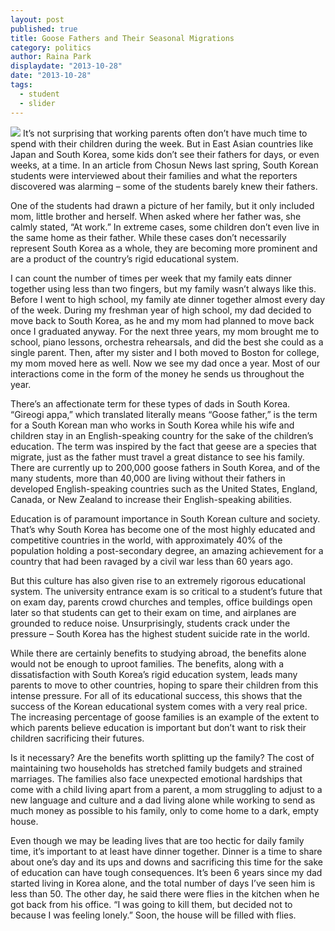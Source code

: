 ```yaml
---
layout: post
published: true
title: Goose Fathers and Their Seasonal Migrations
category: politics
author: Raina Park
displaydate: "2013-10-28"
date: "2013-10-28"
tags: 
  - student
  - slider
---
```


![](http://karthijaygee.files.wordpress.com/2011/01/flok-of-birds-v-formation.jpg)
It’s not surprising that working parents often don’t have much time to spend with their children during the week. But in East Asian countries like Japan and South Korea, some kids don’t see their fathers for days, or even weeks, at a time. In an article from Chosun News last spring, South Korean students were interviewed about their families and what the reporters discovered was alarming – some of the students barely knew their fathers. 

One of the students had drawn a picture of her family, but it only included mom, little brother and herself. When asked where her father was, she calmly stated, “At work.” In extreme cases, some children don’t even live in the same home as their father. While these cases don’t necessarily represent South Korea as a whole, they are becoming more prominent and are a product of the country’s rigid educational system.

I can count the number of times per week that my family eats dinner together using less than two fingers, but my family wasn’t always like this. Before I went to high school, my family ate dinner together almost every day of the week. During my freshman year of high school, my dad decided to move back to South Korea, as he and my mom had planned to move back once I graduated anyway. For the next three years, my mom brought me to school, piano lessons, orchestra rehearsals, and did the best she could as a single parent. Then, after my sister and I both moved to Boston for college, my mom moved here as well. Now we see my dad once a year. Most of our interactions come in the form of the money he sends us throughout the year.

There’s an affectionate term for these types of dads in South Korea. “Gireogi appa,” which translated literally means “Goose father,” is the term for a South Korean man who works in South Korea while his wife and children stay in an English-speaking country for the sake of the children’s education. The term was inspired by the fact that geese are a species that migrate, just as the father must travel a great distance to see his family. There are currently up to 200,000 goose fathers in South Korea, and of the many students, more than 40,000 are living without their fathers in developed English-speaking countries such as the United States, England, Canada, or New Zealand to increase their English-speaking abilities.

Education is of paramount importance in South Korean culture and society. That’s why South Korea has become one of the most highly educated and competitive countries in the world, with approximately 40% of the population holding a post-secondary degree, an amazing achievement for a country that had been ravaged by a civil war less than 60 years ago. 

But this culture has also given rise to an extremely rigorous educational system. The university entrance exam is so critical to a student’s future that on exam day, parents crowd churches and temples, office buildings open later so that students can get to their exam on time, and airplanes are grounded to reduce noise. Unsurprisingly, students crack under the pressure – South Korea has the highest student suicide rate in the world. 

While there are certainly benefits to studying abroad, the benefits alone would not be enough to uproot families. The benefits, along with a dissatisfaction with South Korea’s rigid education system, leads many parents to move to other countries, hoping to spare their children from this intense pressure. For all of its educational success, this shows that the success of the Korean educational system comes with a very real price. The increasing percentage of goose families is an example of the extent to which parents believe education is important but don’t want to risk their children sacrificing their futures.

Is it necessary? Are the benefits worth splitting up the family? The cost of maintaining two households has stretched family budgets and strained marriages. The families also face unexpected emotional hardships that come with a child living apart from a parent, a mom struggling to adjust to a new language and culture and a dad living alone while working to send as much money as possible to his family, only to come home to a dark, empty house.

Even though we may be leading lives that are too hectic for daily family time, it’s important to at least have dinner together. Dinner is a time to share about one’s day and its ups and downs and sacrificing this time for the sake of education can have tough consequences. It’s been 6 years since my dad started living in Korea alone, and the total number of days I’ve seen him is less than 50. The other day, he said there were flies in the kitchen when he got back from his office. “I was going to kill them, but decided not to because I was feeling lonely.” Soon, the house will be filled with flies.